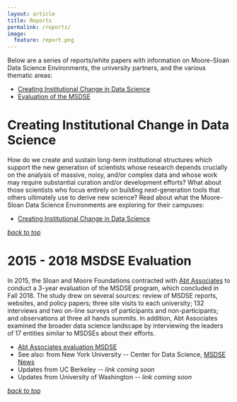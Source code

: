 ```yaml
---
layout: article
title: Reports
permalink: /reports/
image:
  feature: report.png
---
```


<a name="themetop"></a>
Below are a series of reports/white papers with information on Moore-Sloan Data Science Environments, the university partners, and the various thematic areas: 

- [Creating Institutional Change in Data Science](#change)
- [Evaluation of the MSDSE](#eval)

# <a name="change"></a> Creating Institutional Change in Data Science

How do we create and sustain long-term institutional structures which support the new generation of scientists whose research depends crucially on the analysis of massive, noisy, and/or complex data and whose work may require substantial curation and/or development efforts? What about those scientists who focus entirely on building next-generation tools that others ultimately use to derive new science? 
Read about what the Moore-Sloan Data Science Environments are exploring for their campuses: 
- [Creating Institutional Change in Data Science](/creating_institutional_change.html)

_[back to top](/reports#themetop)_

# <a name="eval"></a> 2015 - 2018 MSDSE Evaluation

In 2015, the Sloan and Moore Foundations contracted with [Abt Associates](https://www.abtassociates.com/) to conduct a 3-year evaluation of the MSDSE program, which concluded in Fall 2018. The study drew on several sources: review of MSDSE reports, websites, and policy papers; three site visits to each university; 132 interviews and two on-line surveys of participants and non-participants; and observations at three all hands summits. In addition, Abt Associates examined the broader data science landscape by interviewing the leaders of 17 entities similar to MSDSEs about their efforts.

- [Abt Associates evaluation MSDSE](/files/ABT_MSDSE_Eval_Report_Feb2019.pdf)
- See also: from New York University -- Center for Data Science, [MSDSE News](https://cds.nyu.edu/msdse-news/)
- Updates from UC Berkeley -- _link coming soon_
- Updates from University of Washington -- _link coming soon_ 

_[back to top](/reports#themetop)_
